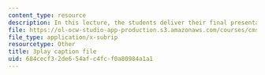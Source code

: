 ```yaml
---
content_type: resource
description: In this lecture, the students deliver their final presentations.
file: https://ol-ocw-studio-app-production.s3.amazonaws.com/courses/cms-611j-creating-video-games-fall-2014/684cecf32de654afc4fcf0a80984a1a1_sKolTx6sxUo.srt
file_type: application/x-subrip
resourcetype: Other
title: 3play caption file
uid: 684cecf3-2de6-54af-c4fc-f0a80984a1a1
---
```

